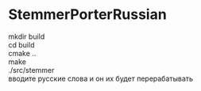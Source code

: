 # StemmerPorterRussian

mkdir build  
cd build  
cmake ..  
make   
./src/stemmer  
вводите русские слова и он их будет перерабатывать  
